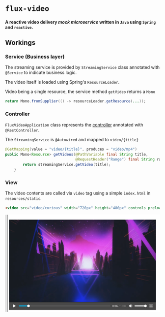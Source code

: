 # `flux-video`

#### A reactive video delivery *mock microservice* written in `Java` using `Spring` and `reactive`.

## Workings

### Service (Business layer)

The streaming service is provided by `StreamingService` class annotated with `@Service` to indicate business logic.

The video itself is loaded using Spring's `ResourceLoader`.

Video being a single resource, the service method `getVideo` returns a `Mono`

``` java
return Mono.fromSupplier(() -> resourceLoader.getResource(...));
```

### Controller

`FluxVideoApplication` class represents the [controller](https://en.wikipedia.org/wiki/Model%E2%80%93view%E2%80%93controller) annotated with `@RestController`.

The `StreamingService` is `@Autowired` and mapped to `video/{title}`

``` java
@GetMapping(value = "video/{title}", produces = "video/mp4")
public Mono<Resource> getVideos(@PathVariable final String title,
                                @RequestHeader("Range") final String range) {
		return streamingService.getVideo(title);
	}
```

### View

The video contents are called via `video` tag using a simple `index.html` in `resources/static`.

``` html
<video src="video/curious" width="720px" height="480px" controls preload="none"></video>
```

![Screenshot](/images/screenshot.png)
